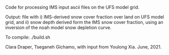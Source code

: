 Code for processing IMS input ascii files on the UFS model grid. 

Output: file with i) IMS-derived snow cover fraction over land on UFS model grid, and ii) snow depth derived form the IMS snow cover fraction, using an inversion of the noah model snow depletion curve.
        

To compile: 
./build.sh

Clara Draper, Tseganeh Gichamo, with input from Youlong Xia. June, 2021.


